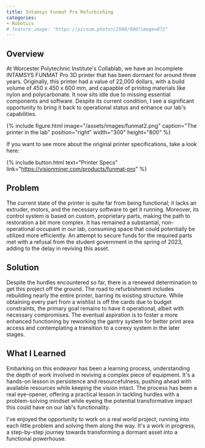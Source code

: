 ```yaml
---
title: Intamsys Funmat Pro Refurbishing
categories:
- Robotics
# feature_image: "https://picsum.photos/2560/600?image=872"
---
```


## Overview

At Worcester Polytechnic Institute's Collablab, we have an incomplete INTAMSYS FUNMAT Pro 3D printer that has been dormant for around three years. Originally, this printer had a value of 22,000 dollars, with a build volume of 450 x 450 x 600 mm, and capapble of prinitng materials like nylon and polycarbonate. It now sits idle due to missing essential components and software. Despite its current condition, I see a significant opportunity to bring it back to operational status and enhance our lab's capabilities.

{% include figure.html image="/assets/images/funmat2.png" caption="The printer in the lab" position="right" width="300" height="800" %}

If you want to see more about the original printer specifications, take a look here:

{% include button.html text="Printer Specs" link="https://visionminer.com/products/funmat-pro" %}
## Problem

The current state of the printer is quite far from being functional; it lacks an extruder, motors, and the necessary software to get it running. Moreover, its control system is based on custom, proprietary parts, making the path to restoration a bit more complex. It has remained a substantial, non-operational occupant in our lab, consuming space that could potentially be utilized more efficiently. An attempt to secure funds for the required parts met with a refusal from the student government in the spring of 2023, adding to the delay in reviving this asset.
## Solution

Despite the hurdles encountered so far, there is a renewed determination to get this project off the ground. The road to refurbishment includes rebuilding nearly the entire printer, barring its existing structure. While obtaining every part from a wishlist is off the cards due to budget constraints, the primary goal remains to have it operational, albeit with necessary compromises. The eventual aspiration is to foster a more enhanced functioning by reworking the gantry system for better print area access and contemplating a transition to a corexy system in the later stages.
## What I Learned

Embarking on this endeavor has been a learning process, understanding the depth of work involved in reviving a complex piece of equipment. It's a hands-on lesson in persistence and resourcefulness, pushing ahead with available resources while keeping the vision intact. The process has been a real eye-opener, offering a practical lesson in tackling hurdles with a problem-solving mindset while eyeing the potential transformative impact this could have on our lab's functionality. 

I've enjoyed the opportunity to work on a real world project, running into each little problem and solving them along the way. It's a work in progress, a step-by-step journey towards transforming a dormant asset into a functional powerhouse.